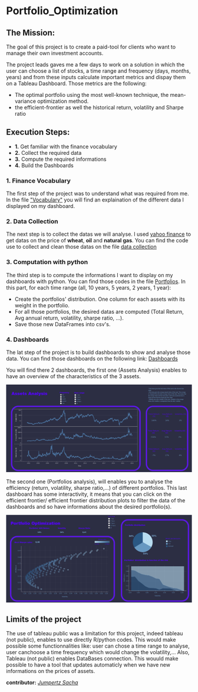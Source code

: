 # Portfolio_Optimization

## The Mission:

The goal of this project is to create a paid-tool for clients who want to manage their own investment accounts.

The project leads gaves me a few days to work on a solution in which the user can choose a list of stocks, a time range and frequency (days, months, years) and from these inputs calculate important metrics and dispay them on a Tableau Dashboard. Those metrics are the following:

* The optimal portfolio using the most well-known technique, the mean-variance optimization method.
* the efficient-frontier as well the historical return, volatility and Sharpe ratio

## Execution Steps:

* __1.__ Get familiar with the finance vocabulary
* __2.__ Collect the required data
* __3.__ Compute the required informations
* __4.__ Build the Dashboards

### 1. Finance Vocabulary
 The first step of the project was to understand what was required from me. In the file ["Vocabulary"](Vocabulary.ipynb) you will find an explaination of the different data I displayed on my dashboard.

### 2. Data Collection
The next step is to collect the datas we will analyse. I used [yahoo finance](https://pypi.org/project/yfinance/) to get datas on the price of __wheat__, __oil__ and __natural gas__. You can find the code use to collect and clean those datas on the file [data collection](./Data/data_collection.ipynb)

### 3. Computation with python
The third step is to compute the informations I want to display on my dashboards with python. You can find those codes in the file [Portfolios](./Data/Portfolios.ipynb). In this part, for each time range (all, 10 years, 5 years, 2 years, 1 year):
* Create the portfolios' distribution. One column for each assets with its weight in the portfolio.
* For all those portfolios, the desired datas are computed (Total Return, Avg annual return, volatility, sharpe ratio, ...).
* Save those new DataFrames into csv's.

### 4. Dashboards
The lat step of the project is to build dashboards to show and analyse those data. You can find those dashboards on the following link: [Dashboards](https://public.tableau.com/views/Portfolio_optimization/Story1?:language=fr-FR&publish=yes&:display_count=n&:origin=viz_share_link) 

You will find there 2 dashboards, the first one (Assets Analysis) enables to have an overview of the characteristics of the 3 assets. 

<img title="dashboard 1" alt="dashboard 1" src="./Images/dash_1.png" width="1000">

The second one (Portfolios analysis), will enables you to analyse the efficiency (return, volatility, sharpe ratio,...) of different portfolios. This last dashboard has some interactivity, it means that you can click on the efficient frontier/ efficient frontier distribution plots to filter the data of the dashboards and so have informations about the desired portfolio(s).

<img title="dashboard 2" alt="dashboard 2" src="./Images/dash2.png" width="1000">


## Limits of the project
The use of tableau public was a limitation for this project, indeed tableau (not public), enables to use directly R/python codes. This would make possible some functionnalities like: user can chose a time range to analyse, user canchoose a time frequency which would change the volatility,...
Also, Tableau (not public) enables DataBases connection. This wouuld make possible to have a tool that updates automaticly when we have new informations on the prices of assets.


__contributor:__ _[Jumpertz Sacha](www.linkedin.com/in/jumpertz-sacha)_
